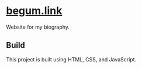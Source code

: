 # [begum.link](https://begum.link)
Website for my biography.

## Build
This project is built using HTML, CSS, and JavaScript.
